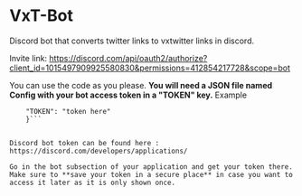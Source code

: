 # VxT-Bot
Discord bot that converts twitter links to vxtwitter links in discord. 

Invite link: https://discord.com/api/oauth2/authorize?client_id=1015497909925580830&permissions=412854217728&scope=bot



You can use the code as you please.
**You will need a JSON file named Config with your bot access token in a "TOKEN" key.** 
Example 
```{
    "TOKEN": "token here"
    }```


Discord bot token can be found here : https://discord.com/developers/applications/

Go in the bot subsection of your application and get your token there. Make sure to **save your token in a secure place** in case you want to access it later as it is only shown once.